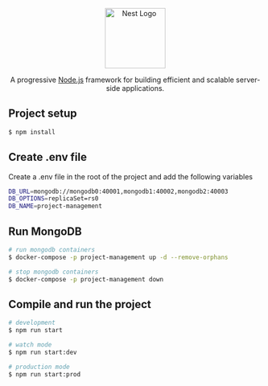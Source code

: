 <p align="center">
  <a href="http://nestjs.com/" target="blank"><img src="https://nestjs.com/img/logo-small.svg" width="120" alt="Nest Logo" /></a>
</p>

[circleci-image]: https://img.shields.io/circleci/build/github/nestjs/nest/master?token=abc123def456
[circleci-url]: https://circleci.com/gh/nestjs/nest

  <p align="center">A progressive <a href="http://nodejs.org" target="_blank">Node.js</a> framework for building efficient and scalable server-side applications.</p>
    <p align="center">

## Project setup

```bash
$ npm install
```

## Create .env file
Create a .env file in the root of the project and add the following variables
```bash
DB_URL=mongodb://mongodb0:40001,mongodb1:40002,mongodb2:40003
DB_OPTIONS=replicaSet=rs0
DB_NAME=project-management
```

## Run MongoDB

```bash
# run mongodb containers
$ docker-compose -p project-management up -d --remove-orphans

# stop mongodb containers
$ docker-compose -p project-management down
```

## Compile and run the project
```bash
# development
$ npm run start

# watch mode
$ npm run start:dev

# production mode
$ npm run start:prod
```

